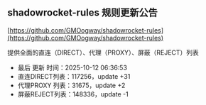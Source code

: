 ## shadowrocket-rules 规则更新公告

[https://github.com/GMOogway/shadowrocket-rules](https://github.com/GMOogway/shadowrocket-rules)

提供全面的直连（DIRECT）、代理（PROXY）、屏蔽（REJECT）列表
- 最后 更新 时间：2025-10-12 06:36:53
- 直连DIRECT列表：117256，update +31
- 代理PROXY 列表：31675，update +2
- 屏蔽REJECT列表：148336，update -1